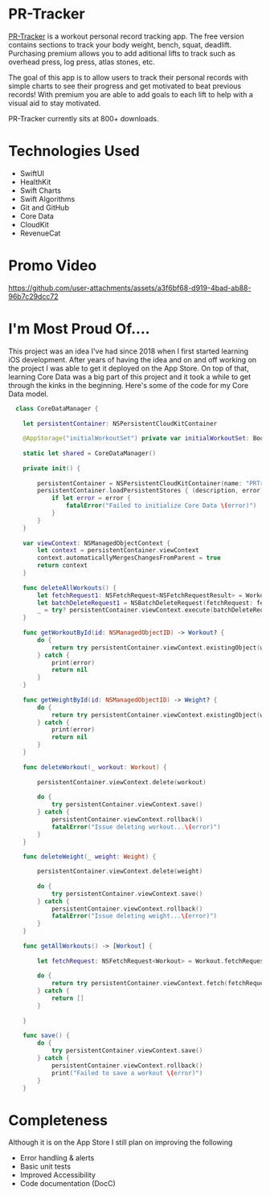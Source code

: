 # PR-Tracker
[PR-Tracker](https://apps.apple.com/us/app/pr-tracker/id6443760870) is a workout personal record tracking app. The free version contains sections to track your body weight, bench, squat, deadlift.
Purchasing premium allows you to add aditional lifts to track such as overhead press, log press, atlas stones, etc. 

The goal of this app is to allow users to track their personal records with simple charts to see their progress and get motivated to beat previous records! 
With premium you are able to add goals to each lift to help with a visual aid to stay motivated. 

PR-Tracker currently sits at 800+ downloads. 

# Technologies Used
* SwiftUI
* HealthKit
* Swift Charts
* Swift Algorithms
* Git and GitHub
* Core Data
* CloudKit
* RevenueCat

# Promo Video

https://github.com/user-attachments/assets/a3f6bf68-d919-4bad-ab88-96b7c29dcc72


# I'm Most Proud Of....
This project was an idea I've had since 2018 when I first started learning iOS development. After years of having the idea and on and off working on the project I was able to get it deployed on the App Store. 
On top of that, learning Core Data was a big part of this project and it took a while to get through the kinks in the beginning. Here's some of the code for my Core Data model. 

```swift
  class CoreDataManager {
    
    let persistentContainer: NSPersistentCloudKitContainer
    
    @AppStorage("initialWorkoutSet") private var initialWorkoutSet: Bool = false
    
    static let shared = CoreDataManager()
    
    private init() {
        
        persistentContainer = NSPersistentCloudKitContainer(name: "PRTrackerModel")
        persistentContainer.loadPersistentStores { (description, error) in
            if let error = error {
                fatalError("Failed to initialize Core Data \(error)")
            }
        }
    }
    
    var viewContext: NSManagedObjectContext {
        let context = persistentContainer.viewContext
        context.automaticallyMergesChangesFromParent = true
        return context
    }
    
    func deleteAllWorkouts() {
        let fetchRequest1: NSFetchRequest<NSFetchRequestResult> = Workout.fetchRequest()
        let batchDeleteRequest1 = NSBatchDeleteRequest(fetchRequest: fetchRequest1)
        _ = try? persistentContainer.viewContext.execute(batchDeleteRequest1)
    }
    
    func getWorkoutById(id: NSManagedObjectID) -> Workout? {
        do {
            return try persistentContainer.viewContext.existingObject(with: id) as? Workout
        } catch {
            print(error)
            return nil
        }
    }
    
    func getWeightById(id: NSManagedObjectID) -> Weight? {
        do {
            return try persistentContainer.viewContext.existingObject(with: id) as? Weight
        } catch {
            print(error)
            return nil
        }
    }
    
    func deleteWorkout(_ workout: Workout) {
        
        persistentContainer.viewContext.delete(workout)
        
        do {
            try persistentContainer.viewContext.save()
        } catch {
            persistentContainer.viewContext.rollback()
            fatalError("Issue deleting workout...\(error)")
        }
    }
    
    func deleteWeight(_ weight: Weight) {

        persistentContainer.viewContext.delete(weight)
        
        do {
            try persistentContainer.viewContext.save()
        } catch {
            persistentContainer.viewContext.rollback()
            fatalError("Issue deleting weight...\(error)")
        }
    }
    
    func getAllWorkouts() -> [Workout] {
        
        let fetchRequest: NSFetchRequest<Workout> = Workout.fetchRequest()
        
        do {
            return try persistentContainer.viewContext.fetch(fetchRequest)
        } catch {
            return []
        }
        
    }
    
    func save() {
        do {
            try persistentContainer.viewContext.save()
        } catch {
            persistentContainer.viewContext.rollback()
            print("Failed to save a workout \(error)")
        }
    } 
```
# Completeness
Although it is on the App Store I still plan on improving the following
* Error handling & alerts
* Basic unit tests
* Improved Accessibility
* Code documentation (DocC)
